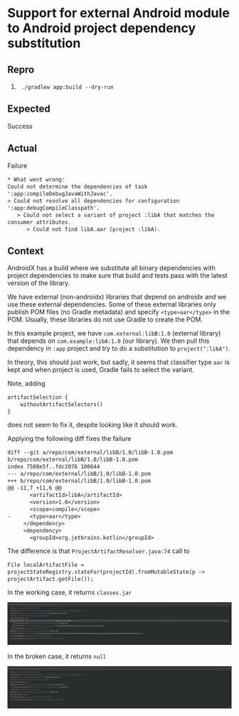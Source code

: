# Support for external Android module to Android project dependency substitution

## Repro

1. ` ./gradlew app:build --dry-run`

## Expected

Success

## Actual

Failure

```
* What went wrong:
Could not determine the dependencies of task ':app:compileDebugJavaWithJavac'.
> Could not resolve all dependencies for configuration ':app:debugCompileClasspath'.
   > Could not select a variant of project :libA that matches the consumer attributes.
      > Could not find libA.aar (project :libA).
```

## Context

AndroidX has a build where we substitute all binary dependencies with project dependencies to make
sure that build and tests pass with the latest version of the library. 

We have external (non-androidx) libraries that depend on androidx and we use these external
dependencies. Some of these external libraries only publish POM files (no Gradle metadata) and
specify `<type>aar</type>` in the POM. Usually, these libraries do not use Gradle to create the POM.

In this example project, we have `com.external:libB:1.0` (external library) that depends on
`com.example:libA:1.0` (our library). We then pull this dependency in `:app` project and try to do
a substitution to `project(":libA")`.

In theory, this should just work, but sadly, it seems that classifier type `aar` is kept and when
project is used, Gradle fails to select the variant.

Note, adding
```koltin
artifactSelection {
    withoutArtifactSelectors()
}
```
does not seem to fix it, despite looking like it should work.

Applying the following diff fixes the failure
```
diff --git a/repo/com/external/libB/1.0/libB-1.0.pom b/repo/com/external/libB/1.0/libB-1.0.pom
index 7508e5f..fdc2076 100644
--- a/repo/com/external/libB/1.0/libB-1.0.pom
+++ b/repo/com/external/libB/1.0/libB-1.0.pom
@@ -11,7 +11,6 @@
       <artifactId>libA</artifactId>
       <version>1.0</version>
       <scope>compile</scope>
-      <type>aar</type>
     </dependency>
     <dependency>
       <groupId>org.jetbrains.kotlin</groupId>

```

The difference is that `ProjectArtifactResolver.java:74` call to
```
File localArtifactFile = projectStateRegistry.stateFor(projectId).fromMutableState(p -> projectArtifact.getFile());
```
In the working case, it returns `classes.jar`

![Working](working.png)

In the broken case, it returns `null`

![Broken](broken.png)